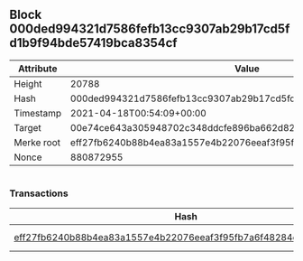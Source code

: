 ## Block 000ded994321d7586fefb13cc9307ab29b17cd5fd1b9f94bde57419bca8354cf

Attribute | Value
--- | ---
Height | 20788
Hash | 000ded994321d7586fefb13cc9307ab29b17cd5fd1b9f94bde57419bca8354cf
Timestamp | 2021-04-18T00:54:09+00:00
Target | 00e74ce643a305948702c348ddcfe896ba662d82c1a228faf4ad12250f07334e
Merke root | eff27fb6240b88b4ea83a1557e4b22076eeaf3f95fb7a6f48284c4d7fd86a528
Nonce | 880872955

```

```

### Transactions

Hash | Amount
--- | ---
[eff27fb6240b88b4ea83a1557e4b22076eeaf3f95fb7a6f48284c4d7fd86a528](eff27fb6240b88b4ea83a1557e4b22076eeaf3f95fb7a6f48284c4d7fd86a528.md) | 10.00000000 SKEPTI 
